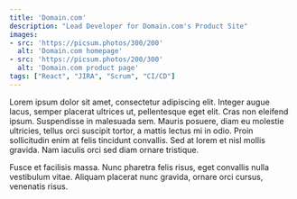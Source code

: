 ```yaml
---
title: 'Domain.com'
description: "Lead Developer for Domain.com's Product Site"
images:
- src: 'https://picsum.photos/300/200'
  alt: 'Domain.com homepage'
- src: 'https://picsum.photos/200/300'
  alt: 'Domain.com product page'
tags: ["React", "JIRA", "Scrum", "CI/CD"]
---
```

Lorem ipsum dolor sit amet, consectetur adipiscing elit. Integer augue lacus, semper placerat ultrices ut, pellentesque eget elit. Cras non eleifend ipsum. Suspendisse in malesuada sem. Mauris posuere, diam eu molestie ultricies, tellus orci suscipit tortor, a mattis lectus mi in odio. Proin sollicitudin enim at felis tincidunt convallis. Sed at lorem et nisl mollis gravida. Nam iaculis orci sed diam ornare tristique.

Fusce et facilisis massa. Nunc pharetra felis risus, eget convallis nulla vestibulum vitae. Aliquam placerat nunc gravida, ornare orci cursus, venenatis risus.
